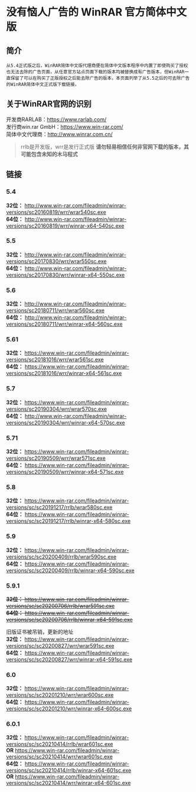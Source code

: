 # 没有恼人广告的 WinRAR 官方简体中文版
## 简介
    从5.4正式版之后，WinRAR简体中文版代理商便在简体中文版本程序中内置了即使购买了授权也无法去除的广告页面，从任意官方站点页面下载的版本均被替换成有广告版本，但WinRAR一直保留了可以在购买了正版授权之后能去除广告的版本，本页面列举了从5.5之后的可去除广告的WinRAR简体中文正式版下载链接。  
## 关于WinRAR官网的识别  
开发商RARLAB：https://www.rarlab.com/  
发行商win.rar GmbH：https://www.win-rar.com/  
简体中文代理商：http://www.winrar.com.cn/  

> rrlb是开发版，wrr是发行正式版
**请勿轻易相信任何非官网下载的版本，其可能包含未知的木马程式**  
## 链接  
### 5.4
**32位：**  http://www.win-rar.com/fileadmin/winrar-versions/sc20160819/wrr/wrar540sc.exe  
**64位：**  http://www.win-rar.com/fileadmin/winrar-versions/sc20160819/wrr/winrar-x64-540sc.exe  

### 5.5  
**32位：** http://www.win-rar.com/fileadmin/winrar-versions/sc20170830/wrr/wrar550sc.exe  
**64位：** http://www.win-rar.com/fileadmin/winrar-versions/sc20170830/wrr/winrar-x64-550sc.exe  

### 5.6  
**32位：** http://www.win-rar.com/fileadmin/winrar-versions/sc20180711/wrr/wrar560sc.exe  
**64位：** http://www.win-rar.com/fileadmin/winrar-versions/sc20180711/wrr/winrar-x64-560sc.exe  

### 5.61  
**32位：** https://www.win-rar.com/fileadmin/winrar-versions/sc20181016/wrr/wrar561sc.exe  
**64位：** https://www.win-rar.com/fileadmin/winrar-versions/sc20181016/wrr/winrar-x64-561sc.exe  

### 5.7  
**32位：** https://www.win-rar.com/fileadmin/winrar-versions/sc20190304/wrr/wrar570sc.exe  
**64位：** http://www.win-rar.com/fileadmin/winrar-versions/sc20190304/wrr/winrar-x64-570sc.exe  

### 5.71  
**32位：** https://www.win-rar.com/fileadmin/winrar-versions/sc20190509/wrr/wrar571sc.exe  
**64位：** https://www.win-rar.com/fileadmin/winrar-versions/sc20190509/wrr/winrar-x64-571sc.exe  

### 5.8  
**32位：** https://www.win-rar.com/fileadmin/winrar-versions/sc/sc20191217/rrlb/wrar580sc.exe  
**64位：** https://www.win-rar.com/fileadmin/winrar-versions/sc/sc20191217/rrlb/winrar-x64-580sc.exe  
 
### 5.9  
**32位：** https://www.win-rar.com/fileadmin/winrar-versions/sc/sc20200409/rrlb/wrar590sc.exe  
**64位：** https://www.win-rar.com/fileadmin/winrar-versions/sc/sc20200409/rrlb/winrar-x64-590sc.exe  

### 5.9.1
~~**32位：** https://www.win-rar.com/fileadmin/winrar-versions/sc/sc20200706/rrlb/wrar591sc.exe~~  
~~**64位：** https://www.win-rar.com/fileadmin/winrar-versions/sc/sc20200706/rrlb/winrar-x64-591sc.exe~~  

旧版证书被吊销，更新的地址   
**32位：** https://www.win-rar.com/fileadmin/winrar-versions/sc/sc20200827/wrr/wrar591sc.exe  
**64位：** https://www.win-rar.com/fileadmin/winrar-versions/sc/sc20200827/wrr/winrar-x64-591sc.exe  

### 6.0  
**32位：** https://www.win-rar.com/fileadmin/winrar-versions/sc/sc20201210/wrr/wrar600sc.exe  
**64位：** https://www.win-rar.com/fileadmin/winrar-versions/sc/sc20201210/wrr/winrar-x64-600sc.exe  

### 6.0.1  
**32位：** https://www.win-rar.com/fileadmin/winrar-versions/sc/sc20210414/rrlb/wrar601sc.exe   
**OR** https://www.win-rar.com/fileadmin/winrar-versions/sc/sc20210414/wrr/wrar601sc.exe   
**64位：** https://www.win-rar.com/fileadmin/winrar-versions/sc/sc20210414/rrlb/winrar-x64-601sc.exe  
**OR** https://www.win-rar.com/fileadmin/winrar-versions/sc/sc20210414/wrr/winrar-x64-601sc.exe   

